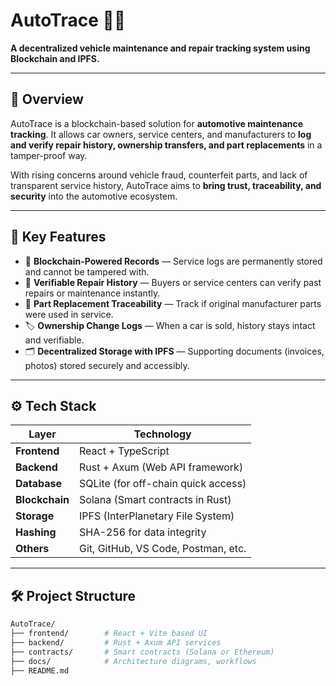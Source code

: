# AutoTrace 🚗🔗

**A decentralized vehicle maintenance and repair tracking system using Blockchain and IPFS.**

---

## 📌 Overview

AutoTrace is a blockchain-based solution for **automotive maintenance tracking**. It allows car owners, service centers, and manufacturers to **log and verify repair history, ownership transfers, and part replacements** in a tamper-proof way.

With rising concerns around vehicle fraud, counterfeit parts, and lack of transparent service history, AutoTrace aims to **bring trust, traceability, and security** into the automotive ecosystem.

---

## 🎯 Key Features

- 🔐 **Blockchain-Powered Records** — Service logs are permanently stored and cannot be tampered with.
- 🧾 **Verifiable Repair History** — Buyers or service centers can verify past repairs or maintenance instantly.
- 🧩 **Part Replacement Traceability** — Track if original manufacturer parts were used in service.
- 🏷️ **Ownership Change Logs** — When a car is sold, history stays intact and verifiable.
- 🗂️ **Decentralized Storage with IPFS** — Supporting documents (invoices, photos) stored securely and accessibly.

---

## ⚙️ Tech Stack

| Layer        | Technology                           |
|-------------|---------------------------------------|
| **Frontend**| React + TypeScript                    |
| **Backend** | Rust + Axum (Web API framework)       |
| **Database**| SQLite (for off-chain quick access)   |
| **Blockchain** | Solana (Smart contracts in Rust)  |
| **Storage** | IPFS (InterPlanetary File System)     |
| **Hashing** | SHA-256 for data integrity            |
| **Others**   | Git, GitHub, VS Code, Postman, etc.  |

---

## 🛠️ Project Structure

```bash
AutoTrace/
├── frontend/        # React + Vite based UI
├── backend/         # Rust + Axum API services
├── contracts/       # Smart contracts (Solana or Ethereum)
├── docs/            # Architecture diagrams, workflows
├── README.md
